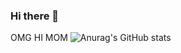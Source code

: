 ### Hi there 👋


OMG HI MOM
![Anurag's GitHub stats](https://github-readme-stats.vercel.app/api?username=P3rZ3r0&show_icons=true&theme=radical)



<!--
**P3rZ3r0/P3rZ3r0** is a ✨ _special_ ✨ repository because its `README.md` (this file) appears on your GitHub profile.

Here are some ideas to get you started:

- 🔭 I’m currently working on ...
- 🌱 I’m currently learning ...
- 👯 I’m looking to collaborate on ...
- 🤔 I’m looking for help with ...
- 💬 Ask me about ...
- 📫 How to reach me: ...
- 😄 Pronouns: ...
- ⚡ Fun fact: ...
-->
